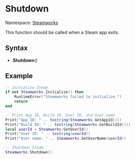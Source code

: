 # Shutdown

Namespace: [Steamworks](Steamworks.md)

This function should be called when a Steam app exits.

## Syntax

- **Shutdown**()

## Example

```lua
-- Initialize Steam
if not Steamworks.Initialize() then
    RuntimeError("Steamworks failed to initialize.")
    return
end

-- Print App ID, Build ID, User ID, and User name
Print("App ID: " .. tostring(Steamworks.GetAppId()))
Print("Build ID: " .. tostring(Steamworks.GetBuildId()))
local userId = Steamworks.GetUserId()
Print("User ID: " .. tostring(userId))
Print("User name: " .. Steamworks.GetUserName(userId))

-- Shutdown Steam
Steamworks.Shutdown()
```
